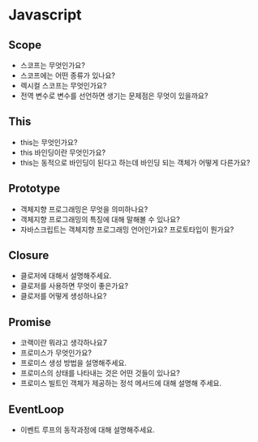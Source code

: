 # Javascript
## Scope
* 스코프는 무엇인가요?
* 스코프에는 어떤 종류가 있나요?
* 렉시컬 스코프는 무엇인가요?
* 전역 변수로 변수를 선언하면 생기는 문제점은 무엇이 있을까요?

## This
* this는 무엇인가요?
* this 바인딩이란 무엇인가요?
* this는 동적으로 바인딩이 된다고 하는데 바인딩 되는 객체가 어떻게 다른가요?

## Prototype
* 객체지향 프로그래밍은 무엇을 의미하나요?
* 객체지향 프로그래밍의 특징에 대해 말해볼 수 있나요?
* 자바스크립트는 객체지향 프로그래밍 언어인가요? 프로토타입이 뭔가요?

## Closure
* 클로저에 대해서 설명해주세요.
* 클로저를 사용하면 무엇이 좋은가요?
* 클로저를 어떻게 생성하나요?

## Promise
* 코랙이란 뭐랴고 생각하나요7
* 프로미스가 무엇인가요?
* 프로미스 생성 방법을 설명해주세요.
* 프로미스의 상태를 나타내는 것은 어떤 것들이 있나요?
* 프로미스 빌트인 객체가 제공하는 정석 메서드에 대해 설명해 주세요.

## EventLoop
* 이벤트 루프의 동작과정에 대해 설명해주세요.